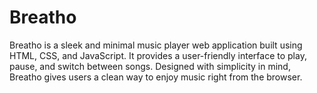 # Breatho
Breatho is a sleek and minimal music player web application built using HTML, CSS, and JavaScript. It provides a user-friendly interface to play, pause, and switch between songs. Designed with simplicity in mind, Breatho gives users a clean way to enjoy music right from the browser.
